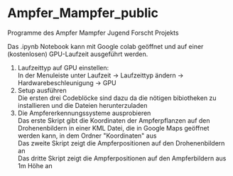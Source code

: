 # Ampfer_Mampfer_public
Programme des Ampfer Mampfer Jugend Forscht Projekts
 
 Das .ipynb Notebook kann mit Google colab geöffnet und auf einer (kostenlosen) GPU-Laufzeit ausgeführt werden.
 1. Laufzeittyp auf GPU einstellen:  
   In der Menuleiste unter Laufzeit -> Laufzeittyp ändern -> Hardwarebeschleunigung -> GPU  
 2. Setup ausführen  
   Die ersten drei Codeblöcke sind dazu da die nötigen bibiotheken zu installieren und die Dateien herunterzuladen  
 3. Die Ampfererkennungssysteme ausprobieren  
   Das erste Skript gibt die Koordinaten der Ampferpflanzen auf den Drohenenbildern in einer KML Datei, die in Google Maps geöffnet werden kann, in dem Ordner "Koordinaten" aus  
   Das zweite Skript zeigt die Ampferpositionen auf den Drohenenbildern an  
   Das dritte Skript zeigt die Ampferpositionen auf den Ampferbildern aus 1m Höhe an  
   
